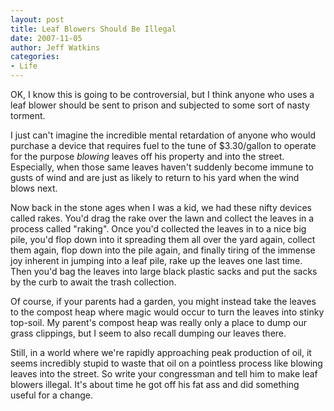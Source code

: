 ```yaml
---
layout: post
title: Leaf Blowers Should Be Illegal
date: 2007-11-05
author: Jeff Watkins
categories:
- Life
---
```


OK, I know this is going to be controversial, but I think anyone who uses a leaf blower should be sent to prison and subjected to some sort of nasty torment.

I just can't imagine the incredible mental retardation of anyone who would purchase a device that requires fuel to the tune of $3.30/gallon to operate for the purpose _blowing_ leaves off his property and into the street. Especially, when those same leaves haven't suddenly become immune to gusts of wind and are just as likely to return to his yard when the wind blows next.

Now back in the stone ages when I was a kid, we had these nifty devices called rakes. You'd drag the rake over the lawn and collect the leaves in a process called "raking". Once you'd collected the leaves in to a nice big pile, you'd flop down into it spreading them all over the yard again, collect them again, flop down into the pile again, and finally tiring of the immense joy inherent in jumping into a leaf pile, rake up the leaves one last time. Then you'd bag the leaves into large black plastic sacks and put the sacks by the curb to await the trash collection.

Of course, if your parents had a garden, you might instead take the leaves to the compost heap where magic would occur to turn the leaves into stinky top-soil. My parent's compost heap was really only a place to dump our grass clippings, but I seem to also recall dumping our leaves there.

Still, in a world where we're rapidly approaching peak production of oil, it seems incredibly stupid to waste that oil on a pointless process like blowing leaves into the street. So write your congressman and tell him to make leaf blowers illegal. It's about time he got off his fat ass and did something useful for a change.